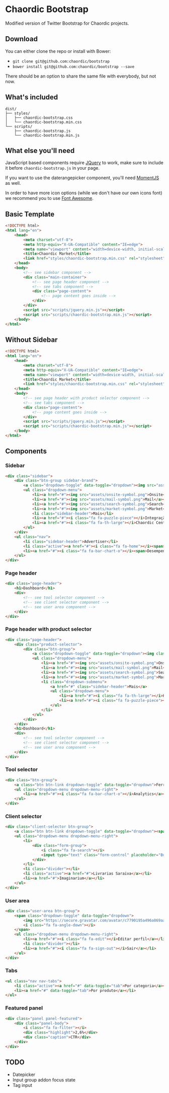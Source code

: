 Chaordic Bootstrap
=========

Modified version of Twitter Bootstrap for Chaordic projects.

Download
--------

You can either clone the repo or install with Bower:

-   `git clone git@github.com:chaordic/bootstrap`
-   `bower install git@github.com:chaordic/bootstrap --save`

There should be an option to share the same file with everybody, but not now.

What's included
---------------

```
dist/
├── styles/
│   ├── chaordic-bootstrap.css
│   └── chaordic-bootstrap.min.css
└── scripts/
    ├── chaordic-bootstrap.js
    └── chaordic-bootstrap.min.js
```

What else you'll need
---------------------

JavaScript based components require [JQuery](http://jquery.com/) to work, make sure to include it before `chaordic-bootstrap.js` in your page.

If you want to use the daterangepicker component, you'll need [MomentJS](http://momentjs.com/) as well.

In order to have more icon options (while we don't have our own icons font) we recommend you to use [Font Awesome](http://fontawesome.io/).

Basic Template
--------------

```html
<!DOCTYPE html>
<html lang="en">
    <head>
        <meta charset="utf-8">
        <meta http-equiv="X-UA-Compatible" content="IE=edge">
        <meta name="viewport" content="width=device-width, initial-scale=1">
        <title>Chaordic Market</title>
        <link href="styles/chaordic-bootstrap.min.css" rel="stylesheet">
    </head>
    <body>
        <!-- see sidebar component -->
        <div class="main-container">
            <!-- see page header component -->
            <!-- see tabs component -->
            <div class="page-content">
                <!-- page content goes inside -->
            </div>
        </div>
        <script src="scripts/jquery.min.js"></script>
        <script src="scripts/chaordic-bootstrap.min.js"></script>
    </body>
</html>
```

Without Sidebar
---------------

```html
<!DOCTYPE html>
<html lang="en">
    <head>
        <meta charset="utf-8">
        <meta http-equiv="X-UA-Compatible" content="IE=edge">
        <meta name="viewport" content="width=device-width, initial-scale=1">
        <title>Chaordic Market</title>
        <link href="styles/chaordic-bootstrap.min.css" rel="stylesheet">
    </head>
    <body>
        <!-- see page header with product selector component -->
        <!-- see tabs component -->
        <div class="page-content">
            <!-- page content goes inside -->
        </div>
        <script src="scripts/jquery.min.js"></script>
        <script src="scripts/chaordic-bootstrap.min.js"></script>
    </body>
</html>
```

Components
----------

### Sidebar

```html
<div class="sidebar">
    <div class="btn-group sidebar-brand">
        <a class="dropdown-toggle" data-toggle="dropdown"><img src="assets/logo-product.png" alt="Market"><i class="fa fa-angle-down"></i></a>
        <ul class="dropdown-menu">
            <li><a href="#"><img src="assets/onsite-symbol.png">Onsite</a></li>
            <li><a href="#"><img src="assets/mail-symbol.png">Mail</a></li>
            <li><a href="#"><img src="assets/search-symbol.png">Search</a></li>
            <li><a href="#"><img src="assets/market-symbol.png">Market</a></li>
            <li class="sidebar-header">Mais</li>
            <li><a href="#"><i class="fa fa-puzzle-piece"></i>Integração</a></li>
            <li><a href="#"><i class="fa fa-th-large"></i>Chaordic Central</a></li>
        </ul>
    </div>
    <ul class="nav">
        <li class="sidebar-header">Advertiser</li>
        <li class="active"><a href="#"><i class="fa fa-home"></i><span>Dashboard</span></a></li>
        <li><a href="#"><i class="fa fa-bar-chart-o"></i><span>Desempenho</span></a></li>
    </ul>
</div>
```

### Page header

```html
<div class="page-header">
    <h1>Dashboard</h1>
    <div>
        <!-- see tool selector component -->
        <!-- see client selector component -->
        <!-- see user area component -->
    </div>
</div>
```

### Page header with product selector

```html
<div class="page-header">
    <div class="product-selector">
        <div class="btn-group">
            <a class="dropdown-toggle" data-toggle="dropdown"><img class="closed-logo" src="assets/logo-chaordic-closed.png" alt="Market"><img class="open-logo" src="assets/logo-chaordic-open.png" alt="Market"><i class="fa fa-angle-down"></i></a>
            <ul class="dropdown-menu">
                <li><a href="#"><img src="assets/onsite-symbol.png">Onsite</a></li>
                <li><a href="#"><img src="assets/mail-symbol.png">Mail</a></li>
                <li><a href="#"><img src="assets/search-symbol.png">Search</a></li>
                <li><a href="#"><img src="assets/market-symbol.png">Market</a></li>
                <li class="dropdown-submenu">
                    <a href="#" class="sidebar-header">Mais</a>
                    <ul class="dropdown-menu">
                        <li><a href="#"><i class="fa fa-th-large"></i>Hub</a></li>
                        <li><a href="#"><i class="fa fa-puzzle-piece"></i>Integração</a></li>
                    </ul>
                </li>
            </ul>
        </div>
    </div>
    <h1>Dashboard</h1>
    <div>
        <!-- see tool selector component -->
        <!-- see client selector component -->
        <!-- see user area component -->
    </div>
</div>
```

### Tool selector
```html
<div class="btn-group">
    <a class="btn btn-link dropdown-toggle" data-toggle="dropdown">Ferramentas <i class="fa fa-angle-down"></i></a>
    <ul class="dropdown-menu dropdown-menu-right">
        <li><a href="#"><i class="fa fa-bar-chart-o"></i>Analytics</a></li>
    </ul>
</div>
```

### Client selector

```html
<div class="client-selector btn-group">
    <a class="btn btn-link dropdown-toggle" data-toggle="dropdown"><span id="selectedClientName">Livrarias Saraiva</span> <i class="fa fa-angle-down"></i></a>
    <ul class="dropdown-menu dropdown-menu-right">
        <li>
            <div class="form-group">
                <i class="fa fa-search"></i>
                <input type="text" class="form-control" placeholder="Busca">
            </div>
        </li>
        <li class="divider"></li>
        <li class="active"><a href="#">Livrarias Saraiva</a></li>
        <li><a href="#">Imaginarium</a></li>
    </ul>
</div>
```

### User area

```html
<div class="user-area btn-group">
    <span class="dropdown-toggle" data-toggle="dropdown">
        <img src="https://secure.gravatar.com/avatar/c7790195a496a869aad0103fe338658f?s=34&d=mm" alt="Guilherme Pacheco">
        <i class="fa fa-angle-down"></i>
    </span>
    <ul class="dropdown-menu dropdown-menu-right">
        <li><a href="#"><i class="fa fa-edit"></i>Editar perfil</a></li>
        <li class="divider"></li>
        <li><a href="#"><i class="fa fa-sign-out"></i>Sair</a></li>
    </ul>
</div>
```

### Tabs

```html
<ul class="nav nav-tabs">
    <li class="active"><a href="#" data-toggle="tab">Por categoria</a></li>
    <li><a href="#" data-toggle="tab">Por produto</a></li>
</ul>
```

### Featured panel

```html
<div class="panel panel-featured">
    <div class="panel-body">
        <i class="fa fa-filter"></i>
        <div class="highlight">2,6%</div>
        <div class="caption">CTR</div>
    </div>
</div>
```

## TODO

- Datepicker
- Input group addon focus state
- Tag input
